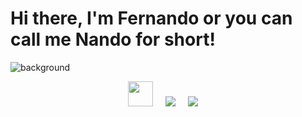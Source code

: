 # Hi there, I'm Fernando or you can call me Nando for short!
<img src="https://i.imgur.com/SBUdvLJ.jpeg" alt="background">


<p align='center'>
  <a href="https://fernandoport.dev"><img src="https://cdn-icons-png.flaticon.com/512/3001/3001764.png" width="40"/></a>&nbsp;&nbsp;&nbsp;&nbsp;
  <a href="https://www.linkedin.com/in/ngalvan00/"><img src="https://img.shields.io/badge/linkedin-%230077B5.svg?&style=for-the-badge&logo=linkedin&logoColor=white" /></a>&nbsp;&nbsp;&nbsp;&nbsp;
  <a href="mailto:n.brighter00@gmail.com?"><img src="https://img.shields.io/badge/gmail-%23D14836.svg?&style=for-the-badge&logo=gmail&logoColor=white" /></a>&nbsp;&nbsp;&nbsp;&nbsp;

</p>
